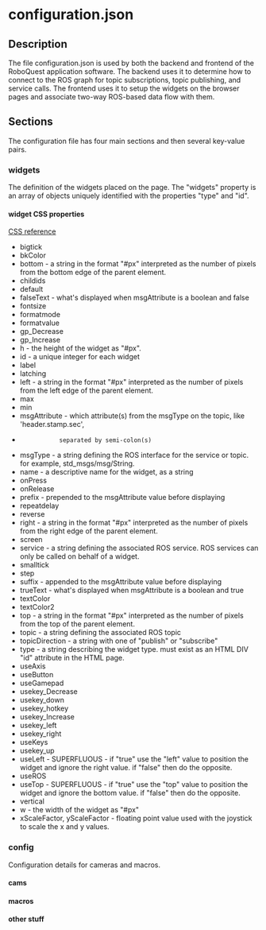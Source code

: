 # configuration.json

## Description

The file configuration.json is used by both the backend and frontend of the RoboQuest
application software. The backend uses it to determine how to connect to the ROS
graph for topic subscriptions, topic publishing, and service calls. The frontend
uses it to setup the widgets on the browser pages and associate two-way ROS-based 
data flow with them.

## Sections

The configuration file has four main sections and then several key-value pairs.

### widgets

The definition of the widgets placed on the page. The "widgets" property is
an array of objects uniquely identified with the properties "type" and "id".

#### widget CSS properties

[CSS reference](https://www.w3schools.com/cssref/index.php)

* bigtick
* bkColor
* bottom - a string in the format "#px" interpreted as the number of pixels from
           the bottom edge of the parent element.
* childids
* default
* falseText - what's displayed when msgAttribute is a boolean and false
* fontsize
* formatmode
* formatvalue
* gp_Decrease
* gp_Increase
* h - the height of the widget as "#px".
* id - a unique integer for each widget
* label
* latching
* left - a string in the format "#px" interpreted as the number of pixels from
         the left edge of the parent element.
* max
* min
* msgAttribute - which attribute(s) from the msgType on the topic, like 'header.stamp.sec',
*                separated by semi-colon(s)
* msgType - a string defining the ROS interface for the service or topic. for
            example, std_msgs/msg/String.
* name - a descriptive name for the widget, as a string
* onPress
* onRelease
* prefix - prepended to the msgAttribute value before displaying
* repeatdelay
* reverse
* right - a string in the format "#px" interpreted as the number of pixels from
         the right edge of the parent element.
* screen
* service - a string defining the associated ROS service. ROS services can only be
            called on behalf of a widget.
* smalltick
* step
* suffix - appended to the msgAttribute value before displaying
* trueText - what's displayed when msgAttribute is a boolean and true
* textColor
* textColor2
* top - a string in the format "#px" interpreted as the number of pixels from
        the top of the parent element.
* topic - a string defining the associated ROS topic
* topicDirection - a string with one of "publish" or "subscribe"
* type - a string describing the widget type. must exist as an HTML DIV "id"
         attribute in the HTML page.
* useAxis
* useButton
* useGamepad
* usekey_Decrease
* usekey_down
* usekey_hotkey
* usekey_Increase
* usekey_left
* usekey_right
* useKeys
* usekey_up
* useLeft - SUPERFLUOUS - if "true" use the "left" value to position the widget and ignore the right
            value. if "false" then do the opposite.
* useROS
* useTop - SUPERFLUOUS - if "true" use the "top" value to position the widget and ignore the bottom
           value. if "false" then do the opposite.
* vertical
* w - the width of the widget as "#px"
* xScaleFactor, yScaleFactor - floating point value used with the joystick to scale
                               the x and y values.

### config

Configuration details for cameras and macros.

#### cams

#### macros

#### other stuff
